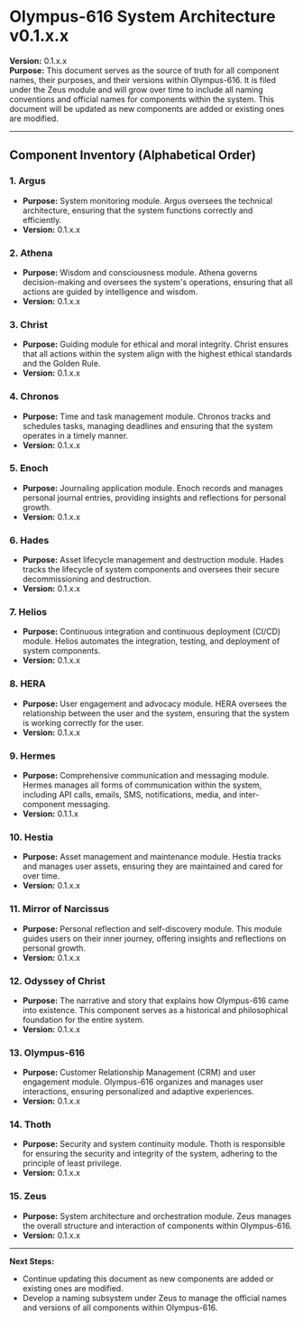 
# Olympus-616 System Architecture v0.1.x.x

**Version:** 0.1.x.x  
**Purpose:** This document serves as the source of truth for all component names, their purposes, and their versions within Olympus-616. It is filed under the Zeus module and will grow over time to include all naming conventions and official names for components within the system. This document will be updated as new components are added or existing ones are modified.

---

## Component Inventory (Alphabetical Order)

### 1. **Argus**
- **Purpose:** System monitoring module. Argus oversees the technical architecture, ensuring that the system functions correctly and efficiently.
- **Version:** 0.1.x.x

### 2. **Athena**
- **Purpose:** Wisdom and consciousness module. Athena governs decision-making and oversees the system's operations, ensuring that all actions are guided by intelligence and wisdom.
- **Version:** 0.1.x.x

### 3. **Christ**
- **Purpose:** Guiding module for ethical and moral integrity. Christ ensures that all actions within the system align with the highest ethical standards and the Golden Rule.
- **Version:** 0.1.x.x

### 4. **Chronos**
- **Purpose:** Time and task management module. Chronos tracks and schedules tasks, managing deadlines and ensuring that the system operates in a timely manner.
- **Version:** 0.1.x.x

### 5. **Enoch**
- **Purpose:** Journaling application module. Enoch records and manages personal journal entries, providing insights and reflections for personal growth.
- **Version:** 0.1.x.x

### 6. **Hades**
- **Purpose:** Asset lifecycle management and destruction module. Hades tracks the lifecycle of system components and oversees their secure decommissioning and destruction.
- **Version:** 0.1.x.x

### 7. **Helios**
- **Purpose:** Continuous integration and continuous deployment (CI/CD) module. Helios automates the integration, testing, and deployment of system components.
- **Version:** 0.1.x.x

### 8. **HERA**
- **Purpose:** User engagement and advocacy module. HERA oversees the relationship between the user and the system, ensuring that the system is working correctly for the user.
- **Version:** 0.1.x.x

### 9. **Hermes**
- **Purpose:** Comprehensive communication and messaging module. Hermes manages all forms of communication within the system, including API calls, emails, SMS, notifications, media, and inter-component messaging.
- **Version:** 0.1.1.x

### 10. **Hestia**
- **Purpose:** Asset management and maintenance module. Hestia tracks and manages user assets, ensuring they are maintained and cared for over time.
- **Version:** 0.1.x.x

### 11. **Mirror of Narcissus**
- **Purpose:** Personal reflection and self-discovery module. This module guides users on their inner journey, offering insights and reflections on personal growth.
- **Version:** 0.1.x.x

### 12. **Odyssey of Christ**
- **Purpose:** The narrative and story that explains how Olympus-616 came into existence. This component serves as a historical and philosophical foundation for the entire system.
- **Version:** 0.1.x.x

### 13. **Olympus-616**
- **Purpose:** Customer Relationship Management (CRM) and user engagement module. Olympus-616 organizes and manages user interactions, ensuring personalized and adaptive experiences.
- **Version:** 0.1.x.x

### 14. **Thoth**
- **Purpose:** Security and system continuity module. Thoth is responsible for ensuring the security and integrity of the system, adhering to the principle of least privilege.
- **Version:** 0.1.x.x

### 15. **Zeus**
- **Purpose:** System architecture and orchestration module. Zeus manages the overall structure and interaction of components within Olympus-616.
- **Version:** 0.1.x.x

---

**Next Steps:**
- Continue updating this document as new components are added or existing ones are modified.
- Develop a naming subsystem under Zeus to manage the official names and versions of all components within Olympus-616.
